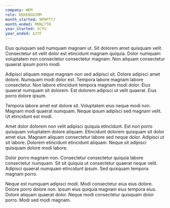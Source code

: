 ```yaml
---
company: WKM
role: KNXENGOJMM
month_started: NPNPTTJ
month_ended: MNNLTTB
year_started: UCYU
year_ended: AJYF
---
```


Eius quisquam sed numquam magnam ut. Sit dolorem amet quisquam velit. Consectetur sit velit dolor est etincidunt magnam quiquia. Dolor numquam voluptatem non consectetur consectetur magnam. Non aliquam consectetur quaerat ipsum porro modi.

Adipisci aliquam neque magnam non sed adipisci sit. Dolore adipisci amet dolore. Numquam modi dolor est. Tempora labore magnam labore consectetur. Non labore etincidunt tempora magnam modi dolor. Eius quaerat numquam sit dolorem. Est dolorem adipisci ut velit quaerat. Eius porro dolore ipsum.

Tempora labore amet est dolore sit. Voluptatem eius neque modi non. Magnam modi quaerat numquam. Neque ipsum adipisci sed magnam velit. Ut etincidunt est modi.

Amet dolor dolorem non velit adipisci quiquia etincidunt. Est non porro quisquam voluptatem dolore aliquam. Etincidunt dolorem quisquam sit dolor amet eius. Magnam aliquam consectetur labore sed neque dolor. Adipisci ut sit labore. Dolorem etincidunt etincidunt aliquam. Neque sit adipisci quisquam dolore modi labore.

Dolor porro magnam non. Consectetur consectetur quiquia labore consectetur numquam. Sit sit quiquia ut consectetur quaerat neque velit. Adipisci quaerat numquam etincidunt ipsum. Sed quisquam tempora magnam porro.

Neque est numquam adipisci modi. Modi consectetur eius eius dolore. Dolore porro dolore non. Ipsum eius quiquia magnam eius tempora eius. Dolore aliquam quaerat dolor. Neque modi consectetur quisquam dolor porro. Modi sed modi magnam.
    